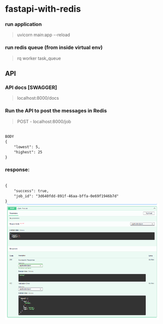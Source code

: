 # fastapi-with-redis

### run application
> uvicorn main:app --reload

### run redis queue (from inside virtual env)
> rq worker task_queue

## API 
### API docs [SWAGGER]
> localhost:8000/docs

### Run the API to post the messages in Redis
> POST - localhost:8000/job

<code>
BODY
{
    "lowest": 5,
    "highest": 25
}
</code>


### response:

<code>
{
    "success": true,
    "job_id": "3d640fdd-891f-46aa-bffa-0e69f1946b7d"
}
</code>

<img title="job" alt="enque-job" src="/job.png">
